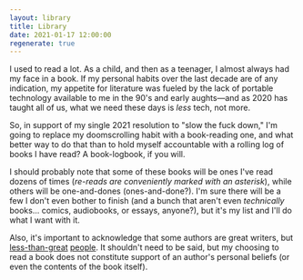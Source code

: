 ```yaml
---
layout: library
title: Library
date: 2021-01-17 12:00:00
regenerate: true
---
```


<!-- inspired by http://tilde.town/~dustin/wiki/library/ -->

I used to read a lot. As a child, and then as a teenager, I almost always had my face in a book. If my personal habits over the last decade are of any indication, my appetite for literature was fueled by the lack of portable technology available to me in the 90's and early aughts—and as 2020 has taught all of us, what we need these days is _less_ tech, not more.

So, in support of my single 2021 resolution to "slow the fuck down," I'm going to replace my doomscrolling habit with a book-reading one, and what better way to do that than to hold myself accountable with a rolling log of books I have read? A book-logbook, if you will.

I should probably note that some of these books will be ones I've read dozens of times (_re-reads are conveniently marked with an asterisk_), while others will be one-and-dones (ones-and-done?). I'm sure there will be a few I don't even bother to finish (and a bunch that aren't even _technically_ books... comics, audiobooks, or essays, anyone?), but it's my list and I'll do what I want with it.

Also, it's important to acknowledge that some authors are great writers, but [less-than-great](http://web.archive.org/web/20200612175916/https://slate.com/human-interest/2020/06/jk-rowling-trans-men-terf.html) [people](http://web.archive.org/web/20130514130616/http://www.salon.com/2013/05/07/sci_fi_icon_orson_scott_card_hates_fan_fiction_the_homosexual_agenda_partner/). It shouldn't need to be said, but my choosing to read a book does not constitute support of an author's personal beliefs (or even the contents of the book itself).
